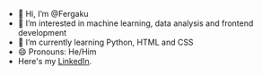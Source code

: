 - 👋 Hi, I’m @Fergaku
- 👀 I’m interested in machine learning, data analysis and frontend development
- 🌱 I’m currently learning Python, HTML and CSS
- 😄 Pronouns: He/Him
- Here's my [LinkedIn](https://www.linkedin.com/in/diego-moscol-15941832a/).
<!---
Fergaku/Fergaku is a ✨ special ✨ repository because its `README.md` (this file) appears on your GitHub profile.
You can click the Preview link to take a look at your changes.
--->
